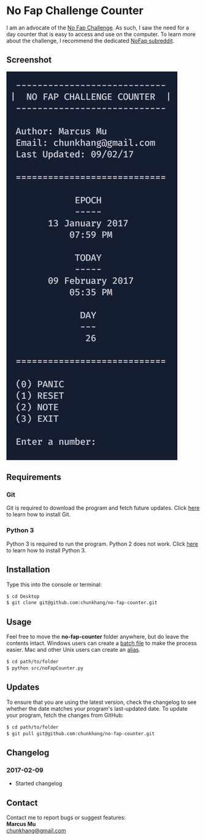 # No Fap Challenge Counter
I am an advocate of the [No Fap Challenge](https://www.nofap.com). As such, I saw the need for a day counter that is easy to access and use on the computer. To learn more about the challenge, I recommend the dedicated [NoFap subreddit](https://www.reddit.com/r/NoFap/).

## Screenshot
![Counter](/img/counter.jpg)

## Requirements
### Git
Git is required to download the program and fetch future updates. Click [here](https://git-scm.com/book/en/v2/Getting-Started-Installing-Git) to learn how to install Git.
### Python 3
Python 3 is required to run the program. Python 2 does not work. Click [here](http://www.diveintopython3.net/installing-python.html) to learn how to install Python 3.

## Installation
Type this into the console or terminal:
```sh
$ cd Desktop
$ git clone git@github.com:chunkhang/no-fap-counter.git
```

## Usage
Feel free to move the **no-fap-counter** folder anywhere, but do leave the contents intact. Windows users can create a [batch file](http://www.makeuseof.com/tag/write-simple-batch-bat-file/) to make the process easier. Mac and other Unix users can create an [alias](http://www.hostingadvice.com/how-to/set-command-aliases-linuxubuntudebian/).
```sh
$ cd path/to/folder
$ python src/noFapCounter.py
```

## Updates
To ensure that you are using the latest version, check the changelog to see whether the date matches your program's last-updated date. To update your program, fetch the changes from GitHub:
```sh
$ cd path/to/folder
$ git pull git@github.com:chunkhang/no-fap-counter.git
```

## Changelog
### 2017-02-09
* Started changelog 

## Contact
Contact me to report bugs or suggest features: <br />
**Marcus Mu** <br />
chunkhang@gmail.com

